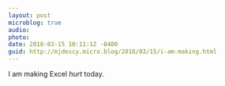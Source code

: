 ```yaml
---
layout: post
microblog: true
audio: 
photo: 
date: 2018-03-15 10:11:12 -0400
guid: http://mjdescy.micro.blog/2018/03/15/i-am-making.html
---
```

I am making Excel _hurt_ today.
